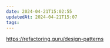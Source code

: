 ```yaml
---
date: 2024-04-21T15:02:55
updatedAt: 2024-04-21T15:07
tags: 
---
```

https://refactoring.guru/design-patterns